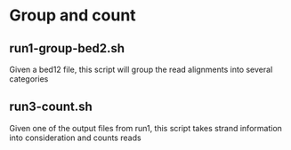 Group and count
=====
## run1-group-bed2.sh 

Given a bed12 file, this script will group the read alignments into several categories

## run3-count.sh

Given one of the output files from run1, this script takes strand information into consideration and counts reads